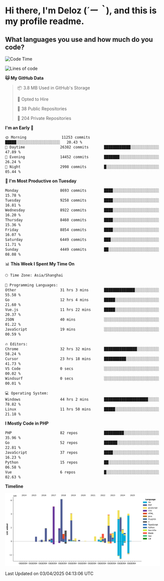 # **Hi there, I'm Deloz (*´ー｀*), and this is my profile readme.**

## **What languages you use and how much do you code?**

<!--START_SECTION:waka-->
![Code Time](http://img.shields.io/badge/Code%20Time-6%2C059%20hrs%207%20mins-blue)

![Lines of code](https://img.shields.io/badge/From%20Hello%20World%20I%27ve%20Written-50.2%20million%20lines%20of%20code-blue)

**🐱 My GitHub Data** 

> 📦 3.8 MB Used in GitHub's Storage 
 > 
> 💼 Opted to Hire
 > 
> 📜 38 Public Repositories 
 > 
> 🔑 204 Private Repositories 
 > 
**I'm an Early 🐤** 

```text
🌞 Morning                11253 commits       █████░░░░░░░░░░░░░░░░░░░░   20.43 % 
🌆 Daytime                26382 commits       ████████████░░░░░░░░░░░░░   47.89 % 
🌃 Evening                14452 commits       ███████░░░░░░░░░░░░░░░░░░   26.24 % 
🌙 Night                  2998 commits        █░░░░░░░░░░░░░░░░░░░░░░░░   05.44 % 
```
📅 **I'm Most Productive on Tuesday** 

```text
Monday                   8693 commits        ████░░░░░░░░░░░░░░░░░░░░░   15.78 % 
Tuesday                  9258 commits        ████░░░░░░░░░░░░░░░░░░░░░   16.81 % 
Wednesday                8922 commits        ████░░░░░░░░░░░░░░░░░░░░░   16.20 % 
Thursday                 8460 commits        ████░░░░░░░░░░░░░░░░░░░░░   15.36 % 
Friday                   8854 commits        ████░░░░░░░░░░░░░░░░░░░░░   16.07 % 
Saturday                 6449 commits        ███░░░░░░░░░░░░░░░░░░░░░░   11.71 % 
Sunday                   4449 commits        ██░░░░░░░░░░░░░░░░░░░░░░░   08.08 % 
```


📊 **This Week I Spent My Time On** 

```text
🕑︎ Time Zone: Asia/Shanghai

💬 Programming Languages: 
Other                    31 hrs 3 mins       ██████████████░░░░░░░░░░░   55.58 % 
Go                       12 hrs 4 mins       █████░░░░░░░░░░░░░░░░░░░░   21.60 % 
Vue.js                   11 hrs 22 mins      █████░░░░░░░░░░░░░░░░░░░░   20.37 % 
JSON                     40 mins             ░░░░░░░░░░░░░░░░░░░░░░░░░   01.22 % 
JavaScript               19 mins             ░░░░░░░░░░░░░░░░░░░░░░░░░   00.59 % 

🔥 Editors: 
Chrome                   32 hrs 32 mins      ███████████████░░░░░░░░░░   58.24 % 
Cursor                   23 hrs 18 mins      ██████████░░░░░░░░░░░░░░░   41.73 % 
VS Code                  0 secs              ░░░░░░░░░░░░░░░░░░░░░░░░░   00.02 % 
Windsurf                 0 secs              ░░░░░░░░░░░░░░░░░░░░░░░░░   00.01 % 

💻 Operating System: 
Windows                  44 hrs 2 mins       ████████████████████░░░░░   78.82 % 
Linux                    11 hrs 50 mins      █████░░░░░░░░░░░░░░░░░░░░   21.18 % 
```

**I Mostly Code in PHP** 

```text
PHP                      82 repos            █████████░░░░░░░░░░░░░░░░   35.96 % 
Go                       52 repos            ██████░░░░░░░░░░░░░░░░░░░   22.81 % 
JavaScript               37 repos            ████░░░░░░░░░░░░░░░░░░░░░   16.23 % 
Python                   15 repos            ██░░░░░░░░░░░░░░░░░░░░░░░   06.58 % 
Vue                      6 repos             █░░░░░░░░░░░░░░░░░░░░░░░░   02.63 % 
```



**Timeline**

![Lines of Code chart](https://raw.githubusercontent.com/deloz/deloz/main/assets/bar_graph.png)


 Last Updated on 03/04/2025 04:13:06 UTC
<!--END_SECTION:waka-->
